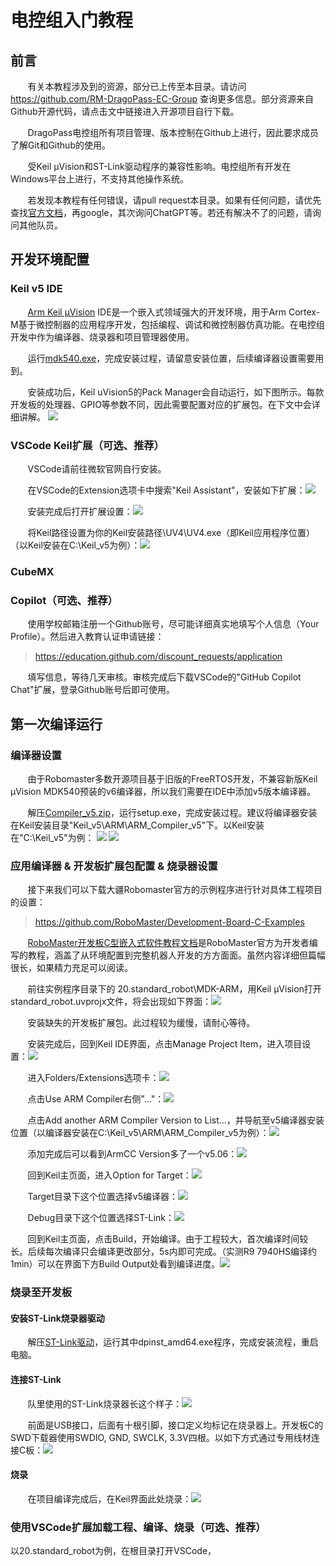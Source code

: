 # 电控组入门教程
## 前言
&nbsp;&nbsp;&nbsp;&nbsp;&nbsp;&nbsp;
有关本教程涉及到的资源，部分已上传至本目录。请访问 https://github.com/RM-DragoPass-EC-Group 查询更多信息。部分资源来自Github开源代码，请点击文中链接进入开源项目自行下载。

&nbsp;&nbsp;&nbsp;&nbsp;&nbsp;&nbsp;
DragoPass电控组所有项目管理、版本控制在Github上进行，因此要求成员了解Git和Github的使用。

&nbsp;&nbsp;&nbsp;&nbsp;&nbsp;&nbsp;
受Keil µVision和ST-Link驱动程序的兼容性影响。电控组所有开发在Windows平台上进行，不支持其他操作系统。

&nbsp;&nbsp;&nbsp;&nbsp;&nbsp;&nbsp;
若发现本教程有任何错误，请pull request本目录。如果有任何问题，请优先查找[官方文档](./Docs)，再google，其次询问ChatGPT等。若还有解决不了的问题，请询问其他队员。

## 开发环境配置
### Keil v5 IDE
&nbsp;&nbsp;&nbsp;&nbsp;&nbsp;&nbsp;
[Arm Keil µVision](./Installers/mdk540.exe) IDE是一个嵌入式领域强大的开发环境，用于Arm Cortex-M基于微控制器的应用程序开发，包括编程、调试和微控制器仿真功能。在电控组开发中作为编译器、烧录器和项目管理器使用。

&nbsp;&nbsp;&nbsp;&nbsp;&nbsp;&nbsp;
运行[mdk540.exe](./Installers/mdk540.exe)，完成安装过程，请留意安装位置，后续编译器设置需要用到。

&nbsp;&nbsp;&nbsp;&nbsp;&nbsp;&nbsp;
安装成功后，Keil uVision5的Pack Manager会自动运行，如下图所示。每款开发板的处理器、GPIO等参数不同，因此需要配置对应的扩展包。在下文中会详细讲解。
![](./Images/Pack_Manager.png)

### VSCode Keil扩展（可选、推荐）
&nbsp;&nbsp;&nbsp;&nbsp;&nbsp;&nbsp;
VSCode请前往微软官网自行安装。

&nbsp;&nbsp;&nbsp;&nbsp;&nbsp;&nbsp;
在VSCode的Extension选项卡中搜索"Keil Assistant"，安装如下扩展：![](./Images/VSCode_Extension.png)

&nbsp;&nbsp;&nbsp;&nbsp;&nbsp;&nbsp;
安装完成后打开扩展设置：![](./Images/Extension_Setting_Entry.png) 

&nbsp;&nbsp;&nbsp;&nbsp;&nbsp;&nbsp;
将Keil路径设置为你的Keil安装路径\UV4\UV4.exe（即Keil应用程序位置）（以Keil安装在C:\Keil_v5为例）：![](./Images/Extension_Keil_Path.png) 

### CubeMX

### Copilot（可选、推荐）
&nbsp;&nbsp;&nbsp;&nbsp;&nbsp;&nbsp;
使用学校邮箱注册一个Github账号，尽可能详细真实地填写个人信息（Your Profile）。然后进入教育认证申请链接：
>https://education.github.com/discount_requests/application

&nbsp;&nbsp;&nbsp;&nbsp;&nbsp;&nbsp;
填写信息，等待几天审核。审核完成后下载VSCode的"GitHub Copilot Chat"扩展，登录Github账号后即可使用。

## 第一次编译运行
### 编译器设置
&nbsp;&nbsp;&nbsp;&nbsp;&nbsp;&nbsp;
由于Robomaster多数开源项目基于旧版的FreeRTOS开发，不兼容新版Keil µVision MDK540预装的v6编译器，所以我们需要在IDE中添加v5版本编译器。

&nbsp;&nbsp;&nbsp;&nbsp;&nbsp;&nbsp;
解压[Compiler_v5.zip](./Installers/Compiler_v5.zip)，运行setup.exe，完成安装过程。建议将编译器安装在Keil安装目录"Keil_v5\ARM\ARM_Compiler_v5"下。以Keil安装在"C:\Keil_v5"为例：
![](./Images/Compiler2.png) ![](./Images/Compiler1.png)

### 应用编译器 & 开发板扩展包配置 & 烧录器设置
&nbsp;&nbsp;&nbsp;&nbsp;&nbsp;&nbsp;
接下来我们可以下载大疆Robomaster官方的示例程序进行针对具体工程项目的设置：
>https://github.com/RoboMaster/Development-Board-C-Examples

&nbsp;&nbsp;&nbsp;&nbsp;&nbsp;&nbsp;
[RoboMaster开发板C型嵌入式软件教程文档](https://github.com/RoboMaster/Development-Board-C-Examples/blob/master/RoboMaster%E5%BC%80%E5%8F%91%E6%9D%BFC%E5%9E%8B%E5%B5%8C%E5%85%A5%E5%BC%8F%E8%BD%AF%E4%BB%B6%E6%95%99%E7%A8%8B%E6%96%87%E6%A1%A3.pdf)是RoboMaster官方为开发者编写的教程，涵盖了从环境配置到完整机器人开发的方方面面。虽然内容详细但篇幅很长，如果精力充足可以阅读。

&nbsp;&nbsp;&nbsp;&nbsp;&nbsp;&nbsp;
前往实例程序目录下的 20.standard_robot\MDK-ARM，用Keil µVision打开standard_robot.uvprojx文件，将会出现如下界面：![](./Images/Dev_board_pack.png)

&nbsp;&nbsp;&nbsp;&nbsp;&nbsp;&nbsp;
安装缺失的开发板扩展包。此过程较为缓慢，请耐心等待。 

&nbsp;&nbsp;&nbsp;&nbsp;&nbsp;&nbsp;
安装完成后，回到Keil IDE界面，点击Manage Project Item，进入项目设置：![](./Images/Add_Compiler.png)

&nbsp;&nbsp;&nbsp;&nbsp;&nbsp;&nbsp;
进入Folders/Extensions选项卡：![](./Images/Add_Compiler2.png)

&nbsp;&nbsp;&nbsp;&nbsp;&nbsp;&nbsp;
点击Use ARM Compiler右侧"..."：![](./Images/Add_Compiler3.png)

&nbsp;&nbsp;&nbsp;&nbsp;&nbsp;&nbsp;
点击Add another ARM Compiler Version to List...，并导航至v5编译器安装位置（以编译器安装在C:\Keil_v5\ARM\ARM_Compiler_v5为例）：![](./Images/Add_Compiler4.png)

&nbsp;&nbsp;&nbsp;&nbsp;&nbsp;&nbsp;
添加完成后可以看到ArmCC Version多了一个v5.06：![](./Images/Add_Compiler5.png)

&nbsp;&nbsp;&nbsp;&nbsp;&nbsp;&nbsp;
回到Keil主页面，进入Option for Target：![](./Images/Change_Compiler.png)

&nbsp;&nbsp;&nbsp;&nbsp;&nbsp;&nbsp;
Target目录下这个位置选择v5编译器：![](./Images/Target.png)

&nbsp;&nbsp;&nbsp;&nbsp;&nbsp;&nbsp;
Debug目录下这个位置选择ST-Link：![](./Images/Debugger.png)

&nbsp;&nbsp;&nbsp;&nbsp;&nbsp;&nbsp;
回到Keil主页面，点击Build，开始编译。由于工程较大，首次编译时间较长。后续每次编译只会编译更改部分，5s内即可完成。（实测R9 7940HS编译约1min）可以在界面下方Build Output处看到编译进度。![](./Images/Build.png)

### 烧录至开发板
#### 安装ST-Link烧录器驱动
&nbsp;&nbsp;&nbsp;&nbsp;&nbsp;&nbsp;
解压[ST-Link驱动](./Installers/ST-Link_Driver.zip)，运行其中dpinst_amd64.exe程序，完成安装流程，重启电脑。

#### 连接ST-Link
&nbsp;&nbsp;&nbsp;&nbsp;&nbsp;&nbsp;
队里使用的ST-Link烧录器长这个样子：![](./Images/STLink.png)

&nbsp;&nbsp;&nbsp;&nbsp;&nbsp;&nbsp;
前面是USB接口，后面有十根引脚，接口定义均标记在烧录器上。开发板C的SWD下载器使用SWDIO, GND, SWCLK, 3.3V四根。以如下方式通过专用线材连接C板：![](./Images/Connect_Debugger.png)

#### 烧录
&nbsp;&nbsp;&nbsp;&nbsp;&nbsp;&nbsp;
在项目编译完成后，在Keil界面此处烧录：![](./Images/Flash.png)

### 使用VSCode扩展加载工程、编译、烧录（可选、推荐）
以20.standard_robot为例，在根目录打开VSCode，